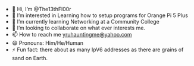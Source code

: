 - 👋 Hi, I’m @The13thFl00r
- 👀 I’m interested in Learning how to setup programs for Orange Pi 5 Plus
- 🌱 I’m currently learning Networking at a Community College
- 💞️ I’m looking to collaborate on what ever interests me.
- 📫 How to reach me yruhauntingme@yahoo.com
- 😄 Pronouns: Him/He/Human
- ⚡ Fun fact: there about as many IpV6 addresses as there are grains of sand on Earth.

<!---
The13thFl00r/The13thFl00r is a ✨ special ✨ repository because its `README.md` (this file) appears on your GitHub profile.
You can click the Preview link to take a look at your changes.
--->
